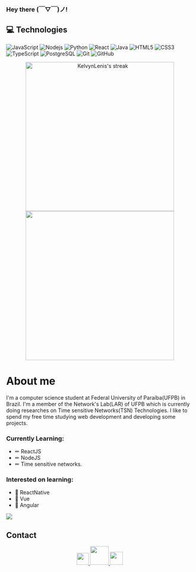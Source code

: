 
<h3>
  Hey there	(￣▽￣)ノ!
</h3>
 
 ## 💻 Technologies

![JavaScript](https://img.shields.io/badge/-JavaScript-black?style=flat-square&logo=javascript)
![Nodejs](https://img.shields.io/badge/-Nodejs-black?style=flat-square&logo=Node.js)
![Python](https://img.shields.io/badge/-Python-black?style=flat-square&logo=Python)
![React](https://img.shields.io/badge/-React-black?style=flat-square&logo=react)
![Java](https://img.shields.io/badge/-java-E34A86?style=flat-square&logo=java)
![HTML5](https://img.shields.io/badge/-HTML5-E34F26?style=flat-square&logo=html5&logoColor=white)
![CSS3](https://img.shields.io/badge/-CSS3-1572B6?style=flat-square&logo=css3)
![TypeScript](https://img.shields.io/badge/-TypeScript-007ACC?style=flat-square&logo=typescript)
![PostgreSQL](https://img.shields.io/badge/-PostgreSQL-336791?style=flat-square&logo=postgresql)
![Git](https://img.shields.io/badge/-Git-black?style=flat-square&logo=git)
![GitHub](https://img.shields.io/badge/-GitHub-181717?style=flat-square&logo=github)




<p align="center">
  <img alt="KelvynLenis's streak" src="https://github-readme-streak-stats.herokuapp.com/?user=KelvynLenis&theme=omni&hide_border=true"/ width=400>
  <img align="centre" src="https://github-readme-stats.vercel.app/api?username=KelvynLenis&count_private=true&include_all_commits=true&show_icons=true&title_color=007bff&text_color=e7e7e7&icon_color=007bff&bg_color=171c28" width=400 />
</p>

# About me
I'm a computer science student at Federal University of Paraíba(UFPB) in Brazil. I'm a member of the Network's Lab(LAR) of UFPB which is currently doing researches on Time sensitive Networks(TSN) Technologies. I like to spend my free time studying web development and developing some projects.


### Currently Learning: 
- ✏ ReactJS
- ✏ NodeJS
- ✏ Time sensitive networks.

### Interested on learning:

- 📌 ReactNative
- 📌 Vue
- 📌 Angular

<img src="https://github-readme-stats.vercel.app/api/top-langs/?username=KelvynLenis&hide=objective-c&layout=compact&title_color=007bff&text_color=e7e7e7&icon_color=007bff&bg_color=171c28" />


## Contact
<div align="center">
<a title="LinkedIn" href="https://www.linkedin.com/in/kelvyn-lenis-martins-2188301ab/" target="_blank">
   <img width="32px" src="https://cdn-icons-png.flaticon.com/512/174/174857.png"/>
</a>
 <a href="mailto:kmartinslenis30@hotmail.com">
   <img src="https://logos-world.net/wp-content/uploads/2021/02/Outlook-Logo.png" width=50 />
</a>
  
 <a href="mailto:kmartinslenis30@gmail.com">
   <img src="https://www.freepnglogos.com/uploads/logo-gmail-png/logo-gmail-png-gmail-icon-download-png-and-vector-1.png" width=35 />
</a>
  
 </div>
  
